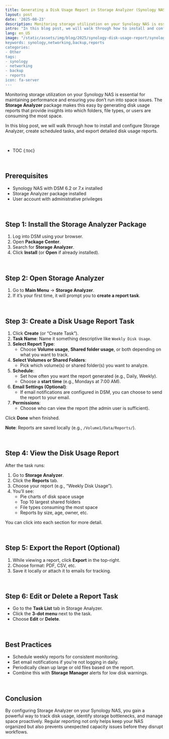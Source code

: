 ```yaml
---
title: Generating a Disk Usage Report in Storage Analyzer (Synology NAS)
layout: post
date: '2025-08-23'
description: Monitoring storage utilization on your Synology NAS is essential for maintaining performance and ensuring you don’t run into space issues. 
intro: "In this blog post, we will walk through how to install and configure Storage Analyzer, create scheduled tasks, and export detailed disk usage reports." 
lang: en_US
image: "/static/assets/img/blog/2025/synology-disk-usage-report/synology-disk-usage-report.png
keywords: synology,networking,backup,reports
categories:
- Other
tags:
- synology
- networking
- backup
- reports
icon: fa-server
---
```


Monitoring storage utilization on your Synology NAS is essential for maintaining performance and ensuring you don’t run into space issues. The **Storage Analyzer** package makes this easy by generating disk usage reports that provide insights into which folders, file types, or users are consuming the most space.  

In this blog post, we will walk through how to install and configure Storage Analyzer, create scheduled tasks, and export detailed disk usage reports.

<br>

* TOC 
{:toc}

<br>

## Prerequisites

* Synology NAS with DSM 6.2 or 7.x installed  
* Storage Analyzer package installed  
* User account with administrative privileges  

<br>

## Step 1: Install the Storage Analyzer Package

1. Log into DSM using your browser.  
2. Open **Package Center**.  
3. Search for **Storage Analyzer**.  
4. Click **Install** (or **Open** if already installed).  

<br>

## Step 2: Open Storage Analyzer

1. Go to **Main Menu** → **Storage Analyzer**.  
2. If it’s your first time, it will prompt you to **create a report task**.  

<br>

## Step 3: Create a Disk Usage Report Task

1. Click **Create** (or “Create Task”).  
2. **Task Name**: Name it something descriptive like `Weekly Disk Usage`.  
3. **Select Report Type**:  
   * Choose **Volume usage**, **Shared folder usage**, or both depending on what you want to track.  
4. **Select Volumes or Shared Folders**:  
   * Pick which volume(s) or shared folder(s) you want to analyze.  
5. **Schedule**:  
   * Set how often you want the report generated (e.g., Daily, Weekly).  
   * Choose a **start time** (e.g., Mondays at 7:00 AM).  
6. **Email Settings (Optional)**:  
   * If email notifications are configured in DSM, you can choose to send the report to your email.  
7. **Permissions**:  
   * Choose who can view the report (the admin user is sufficient).  

Click **Done** when finished.  

**Note**: Reports are saved locally (e.g., `/Volume1/Data/Reports/`).  

<br>

## Step 4: View the Disk Usage Report

After the task runs:  

1. Go to **Storage Analyzer**.  
2. Click the **Reports** tab.  
3. Choose your report (e.g., “Weekly Disk Usage”).  
4. You’ll see:  
   * Pie charts of disk space usage  
   * Top 10 largest shared folders  
   * File types consuming the most space  
   * Reports by size, age, owner, etc.  

You can click into each section for more detail.  

<br>

## Step 5: Export the Report (Optional)

1. While viewing a report, click **Export** in the top-right.  
2. Choose format: PDF, CSV, etc.  
3. Save it locally or attach it to emails for tracking.  

<br>

## Step 6: Edit or Delete a Report Task

* Go to the **Task List** tab in Storage Analyzer.  
* Click the **3-dot menu** next to the task.  
* Choose **Edit** or **Delete**.  

<br>

## Best Practices

* Schedule weekly reports for consistent monitoring.  
* Set email notifications if you're not logging in daily.  
* Periodically clean up large or old files based on the report.  
* Combine this with **Storage Manager** alerts for low disk warnings.  

<br>

## Conclusion

By configuring Storage Analyzer on your Synology NAS, you gain a powerful way to track disk usage, identify storage bottlenecks, and manage space proactively. Regular reporting not only helps keep your NAS organized but also prevents unexpected capacity issues before they disrupt workflows.  
